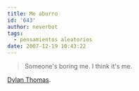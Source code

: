 ```yaml
---
title: Me aburro
id: '643'
author: neverbot
tags:
  - pensamientos aleatorios
date: 2007-12-19 10:43:22
---
```


> Someone's boring me. I think it's me.

[Dylan Thomas](http://en.wikipedia.org/wiki/Dylan_Thomas).